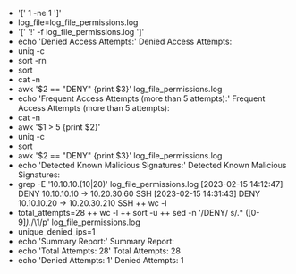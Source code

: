 + '[' 1 -ne 1 ']'
+ log_file=log_file_permissions.log
+ '[' '!' -f log_file_permissions.log ']'
+ echo 'Denied Access Attempts:'
Denied Access Attempts:
+ uniq -c
+ sort -rn
+ sort
+ cat -n
+ awk '$2 == "DENY" {print $3}' log_file_permissions.log
+ echo 'Frequent Access Attempts (more than 5 attempts):'
Frequent Access Attempts (more than 5 attempts):
+ cat -n
+ awk '$1 > 5 {print $2}'
+ uniq -c
+ sort
+ awk '$2 == "DENY" {print $3}' log_file_permissions.log
+ echo 'Detected Known Malicious Signatures:'
Detected Known Malicious Signatures:
+ grep -E '10\.10\.10\.(10|20)' log_file_permissions.log
[2023-02-15 14:12:47] DENY 10.10.10.10 -> 10.20.30.60 SSH
[2023-02-15 14:31:43] DENY 10.10.10.20 -> 10.20.30.210 SSH
++ wc -l
+ total_attempts=28
++ wc -l
++ sort -u
++ sed -n '/DENY/ s/.* \([0-9]*\).*/\1/p' log_file_permissions.log
+ unique_denied_ips=1
+ echo 'Summary Report:'
Summary Report:
+ echo 'Total Attempts: 28'
Total Attempts: 28
+ echo 'Denied Attempts: 1'
Denied Attempts: 1
